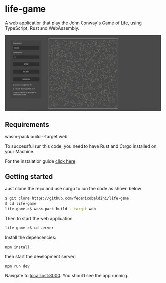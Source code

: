 # life-game

A web application that play the John Conway's Game of Life, using TypeScript, Rust and WebAssembly.

<p align="center">
  <img src="https://github.com/federicobaldini/life-game/blob/main/application.png" alt="application" />
</p>

## Requirements

wasm-pack build --target web

To successful run this code, you need to have Rust and Cargo installed on your Machine.

For the instalation guide [click here](https://www.rust-lang.org/learn/get-started).

## Getting started 

Just clone the repo and use cargo to run the code as shown below

```bash
$ git clone https://github.com/federicobaldini/life-game
$ cd life-game
life-game->$ wasm-pack build --target web
```

Then to start the web application 

```bash
life-game->$ cd server
```

Install the dependencies:

```
npm install
```

then start the development server:

```
npm run dev
```

Navigate to [localhost:3000](http://localhost:3000). You should see the app running.

